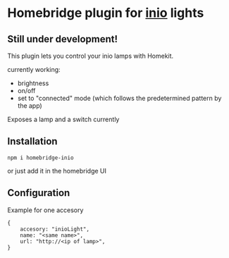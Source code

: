 # Homebridge plugin for [inio](https://inio-light.com) lights

## Still under development!

This plugin lets you control your inio lamps with Homekit.

currently working:
- brightness
- on/off
- set to "connected" mode (which follows the predetermined pattern by the app)

Exposes a lamp and a switch currently

## Installation

```
npm i homebridge-inio
```

or just add it in the homebridge UI


## Configuration

Example for one accesory
```
{
    accesory: "inioLight",
    name: "<same name>",
    url: "http://<ip of lamp>",
}
```

